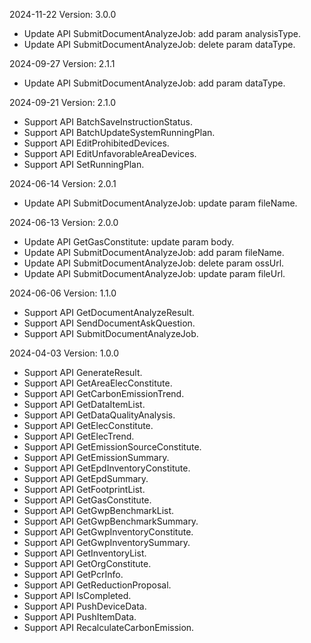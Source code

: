 2024-11-22 Version: 3.0.0
- Update API SubmitDocumentAnalyzeJob: add param analysisType.
- Update API SubmitDocumentAnalyzeJob: delete param dataType.


2024-09-27 Version: 2.1.1
- Update API SubmitDocumentAnalyzeJob: add param dataType.


2024-09-21 Version: 2.1.0
- Support API BatchSaveInstructionStatus.
- Support API BatchUpdateSystemRunningPlan.
- Support API EditProhibitedDevices.
- Support API EditUnfavorableAreaDevices.
- Support API SetRunningPlan.


2024-06-14 Version: 2.0.1
- Update API SubmitDocumentAnalyzeJob: update param fileName.


2024-06-13 Version: 2.0.0
- Update API GetGasConstitute: update param body.
- Update API SubmitDocumentAnalyzeJob: add param fileName.
- Update API SubmitDocumentAnalyzeJob: delete param ossUrl.
- Update API SubmitDocumentAnalyzeJob: update param fileUrl.


2024-06-06 Version: 1.1.0
- Support API GetDocumentAnalyzeResult.
- Support API SendDocumentAskQuestion.
- Support API SubmitDocumentAnalyzeJob.


2024-04-03 Version: 1.0.0
- Support API GenerateResult.
- Support API GetAreaElecConstitute.
- Support API GetCarbonEmissionTrend.
- Support API GetDataItemList.
- Support API GetDataQualityAnalysis.
- Support API GetElecConstitute.
- Support API GetElecTrend.
- Support API GetEmissionSourceConstitute.
- Support API GetEmissionSummary.
- Support API GetEpdInventoryConstitute.
- Support API GetEpdSummary.
- Support API GetFootprintList.
- Support API GetGasConstitute.
- Support API GetGwpBenchmarkList.
- Support API GetGwpBenchmarkSummary.
- Support API GetGwpInventoryConstitute.
- Support API GetGwpInventorySummary.
- Support API GetInventoryList.
- Support API GetOrgConstitute.
- Support API GetPcrInfo.
- Support API GetReductionProposal.
- Support API IsCompleted.
- Support API PushDeviceData.
- Support API PushItemData.
- Support API RecalculateCarbonEmission.


